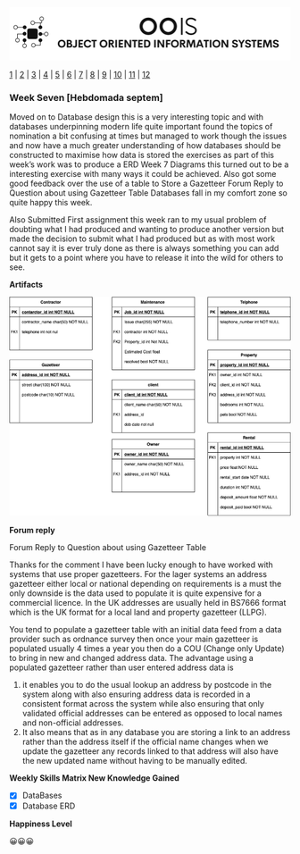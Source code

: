 ![Logo](Image/LogoW.png)

[1](/MyPortfolio/OOIS/Unit01.html) | [2](/MyPortfolio/OOIS/Unit02.html) | [3](/MyPortfolio/OOIS/Unit03.html) | [4](/MyPortfolio/OOIS/Unit04.html) | [5](/MyPortfolio/OOIS/Unit05.html) | [6](/MyPortfolio/OOIS/Unit06.html) | [7](/MyPortfolio/OOIS/Unit07.html) | [8](/MyPortfolio/OOIS/Unit08.html) | [9](/MyPortfolio/OOIS/Unit09.html) | [10](/MyPortfolio/OOIS/Unit10.html) | [11](/MyPortfolio/OOIS/Unit11.html) | [12](/MyPortfolio/OOIS/Unit12.html)

### Week Seven [Hebdomada septem]

Moved on to Database design this is a very interesting topic and with databases underpinning modern life quite important found the topics of nomination a bit confusing at times but managed to work though the issues and now have a much greater understanding of how databases should be constructed to maximise how data is stored the exercises as part of this week’s work was to produce a ERD Week 7 Diagrams this turned out to be a interesting exercise with many ways it could be achieved. Also got some good feedback over the use of a table to Store a Gazetteer Forum Reply to Question about using Gazetteer Table Databases fall in my comfort zone so quite happy this week. 

Also Submitted First assignment this week ran to my usual problem of doubting what I had produced and wanting to produce another version but made the decision to submit what I had produced but as with most work cannot say it is ever truly done as there is always something you can add but it gets to a point where you have to release it into the wild for others to see. 

**Artifacts**

![WK7](Image/WK7.png)

**Forum reply**

Forum Reply to Question about using Gazetteer Table

Thanks for the comment I have been lucky enough to have worked with systems that use proper gazetteers. For the lager systems an address gazetteer either local or national depending on requirements is a must the only downside is the data used to populate it is quite expensive for a commercial licence. In the UK addresses are usually held in BS7666 format which is the UK format for a local land and property gazetteer (LLPG). 

You tend to populate a gazetteer table with an initial data feed from a data provider such as ordnance survey then once your main gazetteer is populated usually 4 times a year you then do a COU (Change only Update) to bring in new and changed address data. The advantage using a populated gazetteer rather than user entered address data is 
1. it enables you to do the usual lookup an address by postcode in the system along with also ensuring address data is recorded in a consistent format across the system while also ensuring that only validated official addresses can be entered as opposed to local names and non-official addresses. 
2. It also means that as in any database you are storing a link to an address rather than the address itself if the official name changes when we update the gazetteer any records linked to that address will also have the new updated name without having to be manually edited. 

**Weekly Skills Matrix New Knowledge Gained**

- [x] DataBases
- [X] Database ERD

**Happiness Level**

😀😀😀
